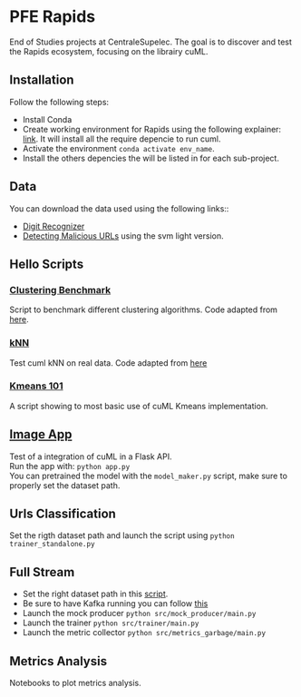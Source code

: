 # PFE Rapids
End of Studies projects at CentraleSupelec. The goal is to discover and test the Rapids ecosystem, focusing on the librairy cuML.
## Installation
Follow the following steps:
 - Install Conda
 - Create working environment for Rapids using the following explainer: [link](https://rapids.ai/start.html). It will install all the require depencie to run cuml.
 - Activate the environment `conda activate env_name`.
 - Install the others depencies the will be listed in for each sub-project.


## Data 
You can download the data used using the following links::
 - [Digit Recognizer](https://www.kaggle.com/c/digit-recognizer/data)
 - [Detecting Malicious URLs](http://www.sysnet.ucsd.edu/projects/url/) using the svm light version.
## Hello Scripts

### [Clustering Benchmark](./hello_scripts/bench_cluster.py)
   
   Script to benchmark different clustering algorithms. Code adapted from [here](https://hdbscan.readthedocs.io/en/latest/performance_and_scalability.html).
  
### [kNN](./hello_scripts/test_knn.py) 
Test cuml kNN on real data. Code adapted from [here](https://www.kaggle.com/cdeotte/rapids-gpu-knn-mnist-0-97/notebook)
### [Kmeans 101](./hello_scripts/hello_kmeans.py) 
A script showing to most basic use of cuML Kmeans implementation.
## [Image App](./img_app/) 

Test of a integration of cuML in a Flask API.  
Run the app with: `python app.py`  
You can pretrained the model with the `model_maker.py` script, make sure to properly set the dataset path.
## Urls Classification

Set the rigth dataset path and launch the script using `python trainer_standalone.py`
## Full Stream
 - Set the right dataset path in this [script](full_stream/src/mock_producer/main.py).
 - Be sure to have Kafka running you can follow [this](full_stream/command.md)
 - Launch the mock producer `python src/mock_producer/main.py` 
 - Launch the trainer `python src/trainer/main.py`
 - Launch the metric collector `python src/metrics_garbage/main.py`


## Metrics Analysis
Notebooks to plot metrics analysis.